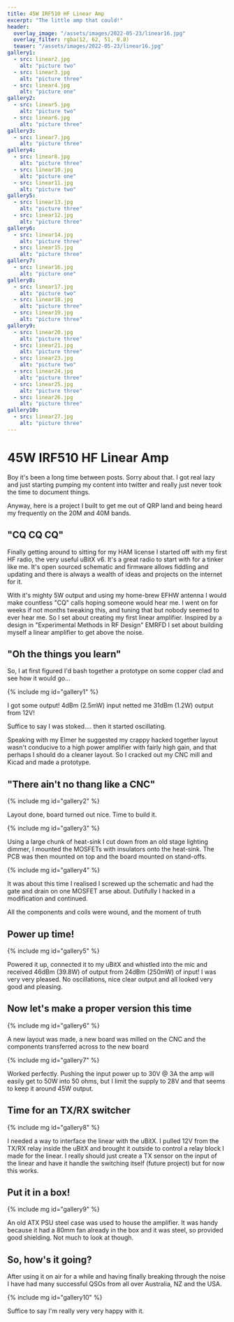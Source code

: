 ```yaml
---
title: 45W IRF510 HF Linear Amp
excerpt: "The little amp that could!"
header:
  overlay_image: "/assets/images/2022-05-23/linear16.jpg"
  overlay_filter: rgba(12, 62, 51, 0.8)
  teaser: "/assets/images/2022-05-23/linear16.jpg"
gallery1:
  - src: linear2.jpg
    alt: "picture two"
  - src: linear3.jpg
    alt: "picture three"
  - src: linear4.jpg
    alt: "picture one"
gallery2:
  - src: linear5.jpg
    alt: "picture two"
  - src: linear6.jpg
    alt: "picture three"
gallery3:
  - src: linear7.jpg
    alt: "picture three"
gallery4:
  - src: linear8.jpg
    alt: "picture three"
  - src: linear10.jpg
    alt: "picture one"
  - src: linear11.jpg
    alt: "picture two"
gallery5:
  - src: linear13.jpg
    alt: "picture three"
  - src: linear12.jpg
    alt: "picture three"
gallery6:
  - src: linear14.jpg
    alt: "picture three"
  - src: linear15.jpg
    alt: "picture three"
gallery7:
  - src: linear16.jpg
    alt: "picture one"
gallery8:
  - src: linear17.jpg
    alt: "picture two"
  - src: linear18.jpg
    alt: "picture three"
  - src: linear19.jpg
    alt: "picture three"
gallery9:
  - src: linear20.jpg
    alt: "picture three"
  - src: linear21.jpg
    alt: "picture three"
  - src: linear23.jpg
    alt: "picture two"
  - src: linear24.jpg
    alt: "picture three"
  - src: linear25.jpg
    alt: "picture three"
  - src: linear26.jpg
    alt: "picture three"
gallery10:
  - src: linear27.jpg
    alt: "picture three"
---
```


# 45W IRF510 HF Linear Amp

Boy it's been a long time between posts. Sorry about that. I got real lazy and
just starting pumping my content into twitter and really just never took the
time to document things.

Anyway, here is a project I built to get me out of QRP land and being heard my
frequently on the 20M and 40M bands.

## "CQ CQ CQ"

Finally getting around to sitting for my HAM license I started off with my
first HF radio, the very useful uBitX v6. It's a great radio to start with for
a tinker like me. It's open sourced schematic and firmware allows fiddling and
updating and there is always a wealth of ideas and projects on the internet for
it.

With it's mighty 5W output and using my home-brew EFHW antenna I would make
countless "CQ" calls hoping someone would hear me. I went on for weeks if not
months tweaking this, and tuning that but nobody seemed to ever hear me. So I
set about creating my first linear amplifier. Inspired by a design in
"Experimental Methods in RF Design" EMRFD I set about building myself a linear
amplifier to get above the noise.

## "Oh the things you learn"

So, I at first figured I'd bash together a prototype on some copper clad and
see how it would go...

{% include mg id="gallery1" %}

I got some output! 4dBm (2.5mW) input netted me 31dBm (1.2W) output from 12V! 

Suffice to say I was stoked.... then it started oscillating.

Speaking with my Elmer he suggested my crappy hacked together layout wasn't
conducive to a high power amplifier with fairly high gain, and that perhaps I
should do a cleaner layout. So I cracked out my CNC mill and Kicad and made a
prototype.

## "There ain't no thang like a CNC"

{% include mg id="gallery2" %}

Layout done, board turned out nice. Time to build it.

{% include mg id="gallery3" %}

Using a large chunk of heat-sink I cut down from an old stage lighting dimmer,
I mounted the MOSFETs with insulators onto the heat-sink. The PCB was then
mounted on top and the board mounted on stand-offs.

{% include mg id="gallery4" %}

It was about this time I realised I screwed up the schematic and had the gate
and drain on one MOSFET arse about. Dutifully I hacked in a modification and
continued.

All the components and coils were wound, and the moment of truth

## Power up time!

{% include mg id="gallery5" %}

Powered it up, connected it to my uBitX and whistled into the mic and received
46dBm (39.8W) of output from 24dBm (250mW) of input! I was very very pleased.
No oscillations, nice clear output and all looked very good and pleasing.

## Now let's make a proper version this time

{% include mg id="gallery6" %}

A new layout was made, a new board was milled on the CNC and the components
transferred across to the new board

{% include mg id="gallery7" %}

Worked perfectly. Pushing the input power up to 30V @ 3A the amp will easily
get to 50W into 50 ohms, but I limit the supply to 28V and that seems to keep
it around 45W output.

## Time for an TX/RX switcher

{% include mg id="gallery8" %}

I needed a way to interface the linear with the uBitX. I pulled 12V from the
TX/RX relay inside the uBitX and brought it outside to control a relay block I
made for the linear. I really should just create a TX sensor on the input of
the linear and have it handle the switching itself (future project) but for now
this works.

## Put it in a box!

{% include mg id="gallery9" %}

An old ATX PSU steel case was used to house the amplifier. It was handy because
it had a 80mm fan already in the box and it was steel, so provided good
shielding. Not much to look at though.

## So, how's it going?

After using it on air for a while and having finally breaking through the noise
I have had many successful QSOs from all over Australia, NZ and the USA.

{% include mg id="gallery10" %}

Suffice to say I'm really very very happy with it.
